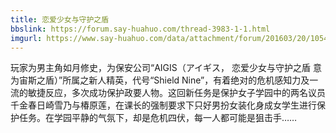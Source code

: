 ```yaml
---
title: 恋爱少女与守护之盾
bbslink: https://forum.say-huahuo.com/thread-3983-1-1.html
imgurl: https://www.say-huahuo.com/data/attachment/forum/201603/20/105458ig6rn1jhwwjqeee4.jpg
---
```


玩家为男主角如月修史，为保安公司“AIGIS（アイギス，  恋爱少女与守护之盾 意为宙斯之盾）”所属之新人精英，代号“Shield Nine”，有着绝对的危机感知力及一流的敏捷反应，多次成功保护政要人物。这回新任务是保护女子学园中的两名议员千金春日崎雪乃与椿原莲，在课长的强制要求下只好男扮女装化身成女学生进行保护任务。在学园平静的气氛下，却是危机四伏，每一人都可能是狙击手……<!--more-->
